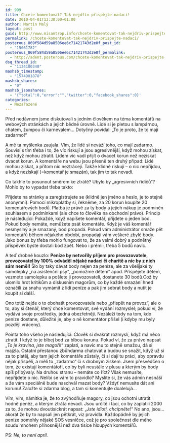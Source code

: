 ```yaml
---
id: 999
title: Chcete komentovat? Tak nejdřív přispějte nadaci!
date: 2010-04-01T13:30:00+01:00
author: Martin Malý
layout: post
guid: http://www.misantrop.info/chcete-komentovat-tak-nejdriv-prispejte-nadaci/
permalink: /chcete-komentovat-tak-nejdriv-prispejte-nadaci/
posterous_869f584d59a8506ee6c71421743d2e0f_post_id:
  - "15061782"
posterous_869f584d59a8506ee6c71421743d2e0f_permalink:
  - http://adent.posterous.com/chcete-komentovat-tak-nejdriv-prispejte-nadac
dsq_thread_id:
  - "1134180348"
mashsb_timestamp:
  - "1574981878"
mashsb_shares:
  - "0"
mashsb_jsonshares:
  - '{"total":0,"error":"","twitter":0,"facebook_shares":0}'
categories:
  - Nezařazené
---
```

Před ned&aacute;vnem jsme diskutovali s jedn&iacute;m člověkem na t&eacute;ma koment&aacute;řů na webov&yacute;ch str&aacute;nk&aacute;ch a jejich bědn&eacute; &uacute;rovně. Lid&eacute; si je pletou s lamp&aacute;rnou, chatem, žumpou či karnevalem&#8230; Dotyčn&yacute; pov&iacute;dal: &#8222;To je proto, že to maj&iacute; zadarmo!&#8220;

A mě ta my&scaron;lenka zaujala. V&iacute;m, že lid&eacute; si nev&aacute;ž&iacute; toho, co maj&iacute; zadarmo. Souvis&iacute; s t&iacute;m třeba i to, že v&iacute;c riskuj&iacute; a jsou agresivněj&scaron;&iacute;, když mohou z&iacute;skat, než když mohou ztratit. Lidem v&iacute;c vad&iacute; přij&iacute;t o dvacet korun než nez&iacute;skat dvacet korun. A koment&aacute;ře na webu jsou přesně ten druh&yacute; př&iacute;pad: Lid&eacute; mohou z&iacute;skat, a přitom nic neztr&aacute;cej&iacute;. Takže klidně riskuj&iacute; &#8211; o nic nepřijdou, a když nez&iacute;skaj&iacute; (=koment&aacute;ř je smaz&aacute;n), tak jim to tak nevad&iacute;.

Co takhle to posunout směrem ke ztr&aacute;tě? Ubylo by &#8222;agresivn&iacute;ch řidičů&#8220;? Mohlo by to vypadat třeba takto:

Přijdete na str&aacute;nky a zaregistrujete se (klidně jen jm&eacute;no a heslo, je to stejně anonymn&iacute;). Pomoc&iacute; mikroplatby si, řekněme, za 20 korun koup&iacute;te 20 koment&aacute;řov&yacute;ch bodů. Platba je pr&aacute;vě za ty body a jejich n&aacute;kup je podm&iacute;něn souhlasem s podm&iacute;nkami (ale chce to člověka na obchodn&iacute; pr&aacute;vo). Princip je n&aacute;sleduj&iacute;c&iacute;: Pokažd&eacute;, když nap&iacute;&scaron;ete koment&aacute;ř, přijdete o jeden bod. Pokud body nem&aacute;te, nemůžete ps&aacute;t koment&aacute;ře. Když je v&aacute;&scaron; koment&aacute;ř nesmysln&yacute; a je smazan&yacute;, bod propad&aacute;. Pokud v&aacute;m administr&aacute;tor smaže pět koment&aacute;řů během nějak&eacute;ho obdob&iacute;, propadaj&iacute; v&aacute;m ve&scaron;ker&eacute; zbyl&eacute; body. Jako bonus by třeba mohlo fungovat to, že za velmi dobr&yacute; a podnětn&yacute; př&iacute;spěvek byste dostali bod zpět. Nebo i pr&eacute;mii, třeba 5 bodů nav&iacute;c.

A teď drobn&eacute; kouzlo: **Pen&iacute;ze by netvořily př&iacute;jem pro provozovatele, provozovatel by 100% odv&aacute;děl nějak&eacute; nadaci či charitě a nic by z nich s&aacute;m neměl!** &Scaron;lo by taky d&aacute;vat body nejen za pen&iacute;ze, ale za v&scaron;elijak&eacute; ty samolepky &#8222;na asistenčn&iacute; psy&#8220;, &#8222;pomožme dětem&#8220; apod. Přispějete dětem, vezmete samolepku a po&scaron;lete ji provozovateli, dostanete 30 bodů.Což by ulomilo hrot kritikům a diskusn&iacute;m magorům, co by každ&eacute; smaz&aacute;n&iacute; hned označili za snahu vym&aacute;mit z lid&iacute; pen&iacute;ze a pak jim sebrat body a nutit je koupit si dal&scaron;&iacute;.

Ono totiž nejde o to obohatit provozovatele nebo &#8222;přispět na provoz&#8220;, ale o to, aby si čten&aacute;ř, kter&yacute; chce komentovat, sv&eacute; vyd&aacute;n&iacute; rozmyslel; pokud v&iacute;, že vyd&aacute;v&aacute; svoje prostředky, jedn&aacute; obezřetněji. Nez&aacute;lež&iacute; tedy na tom, kdo pen&iacute;ze dostane, důležit&eacute; je, aby o ně koment&aacute;tor při&scaron;el (i kdyby mu byly později vr&aacute;ceny).

Pointa toho v&scaron;eho je n&aacute;sleduj&iacute;c&iacute;: Člověk si dvakr&aacute;t rozmysl&iacute;, když m&aacute; něco ztratit. I když to je blbej bod za blbou korunu. Pokud v&iacute;, že za pr&aacute;vo napsat &#8222;_To je kravina, jste magoři!_&#8220; zaplat&iacute;, a nav&iacute;c mu to stejně smažou, d&aacute; si majzla. Ostatn&iacute; přestanou zbůhdarma chatovat a budou se snažit, když už si za to platěj, aby tam jejich koment&aacute;ře zůstaly, či si daj&iacute; tu pr&aacute;ci, aby opravdu nějak přispěli, a měli to &#8222;zadarmo&#8220; či s drobn&yacute;m ziskem. Jsem přesvědčen o tom, že existuj&iacute; koment&aacute;toři, co by byli neust&aacute;le v plusu a kter&yacute;m by body sp&iacute;&scaron; přib&yacute;valy. Na druhou stranu &#8211; nem&aacute;te co ř&iacute;ct? V&scaron;ak nemus&iacute;te, nepřijdete o nic. Nel&iacute;b&iacute; se v&aacute;m to pravidlo? Mysl&iacute;te si, že v&aacute;s admin nesn&aacute;&scaron;&iacute; a že v&aacute;m speci&aacute;lně bude naschv&aacute;l mazat body? Vždyť nemus&iacute;te d&aacute;t ani korunu! Založte si zdarma blog, a tam si komentujte doaleluj&aacute;&#8230;

V&iacute;m, v&iacute;m, n&aacute;mitka je, že to zv&yacute;hodňuje magory, co jsou ochotni utratit hodně peněz, a kter&yacute;m ztr&aacute;ta nevad&iacute;. Jsou určitě i tac&iacute;, co by zaplatili 2000 za to, že mohou dvoutis&iacute;ckr&aacute;t napsat: &#8222;_Jste idioti, chc&iacute;pněte!_&#8220; No ano, jsou&#8230; akor&aacute;t že by to napsali jen pětkr&aacute;t, viz pravidla. Každop&aacute;dně by jejich pen&iacute;ze pomohly nějak&eacute; SOS vesničce, což je pro společnost dle m&eacute;ho soudu mnohem př&iacute;nosněj&scaron;&iacute; než dva tis&iacute;ce hloup&yacute;ch koment&aacute;řů.

PS: _Ne, to nen&iacute; apr&iacute;l._